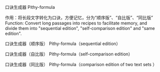﻿口诀生成器
Pithy-formula

作用：将长段文字转化为口诀，方便记忆，分为“顺序版”、“自比版”、“同比版”
Function: Convert long passages into recipes to facilitate memory, and divide them into "sequential edition", "self-comparison edition" and "same edition".

口诀生成器（顺序版）
Pithy-formula（sequential edition）

口诀生成器（自比版）
Pithy-formula（self-comparison edition）

口诀生成器（同比版）
Pithy-formula（comparison edition of two text sets ）


